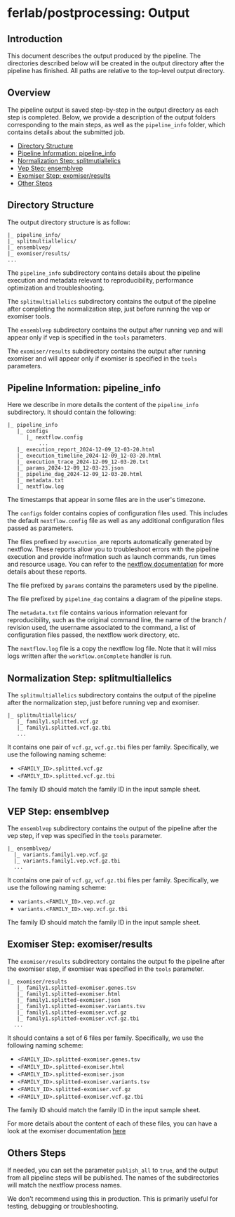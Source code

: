 # ferlab/postprocessing: Output

## Introduction

This document describes the output produced by the pipeline.
The directories described below will be created in the output directory after the pipeline has finished. All paths are relative to the top-level output directory.

## Overview

The pipeline output is saved step-by-step in the output directory as each step is completed. Below, we provide a description of the output folders corresponding to the main steps, as well as the `pipeline_info` folder, which contains details about the submitted job.

- [Directory Structure](#directory-structure)
- [Pipeline Information: pipeline_info](#pipeline-information-pipeline_info)
- [Normalization Step: splitmutiallelics](#normalization-step-splitmultiallelics)
- [Vep Step: ensemblvep](#vep-step-ensemblvep)
- [Exomiser Step: exomiser/results](#exomiser-step-exomiserresults)
- [Other Steps](#others-steps)

## Directory Structure

The output directory structure is as follow:

```
|_ pipeline_info/
|_ splitmultiallelics/
|_ ensemblvep/
|_ exomiser/results/
...
```

The `pipeline_info` subdirectory contains details about the pipeline execution and metadata relevant to reproducibility, performance optimization and troubleshooting.

The `splitmultiallelics` subdirectory contains the output of the pipeline after completing the normalization step, just before running the vep or exomiser tools.

The `ensemblvep` subdirectory contains the output after running vep and will appear only if vep is specified in the `tools` parameters.

The `exomiser/results` subdirectory contains the output after running exomiser and will appear only if exomiser is specified in the `tools` parameters.

## Pipeline Information: pipeline_info

Here we describe in more details the content of the `pipeline_info `subdirectory. It should contain the following:

```
|_ pipeline_info
   |_ configs
      |_ nextflow.config
          ... 
   |_ execution_report_2024-12-09_12-03-20.html
   |_ execution_timeline_2024-12-09_12-03-20.html
   |_ execution_trace_2024-12-09_12-03-20.txt
   |_ params_2024-12-09_12-03-23.json
   |_ pipeline_dag_2024-12-09_12-03-20.html
   |_ metadata.txt
   |_ nextflow.log
```

  The timestamps that appear in some files are in the user's timezone.

  The `configs` folder contains copies of configuration files used. This includes the default `nextflow.config` file as well as any additional configuration files passed as parameters.

  The files prefixed by `execution_`are reports automatically generated by nextflow. These reports allow you to troubleshoot errors with the  pipeline execution and provide inofrmation such as launch commands, run times and resource usage. You can refer to the [nextflow documentation](https://www.nextflow.io/docs/latest/reports.html) for more details about these reports.
  
  The file prefixed by `params` contains the parameters used by the pipeline.

  The file prefixed by `pipeline_dag` contains a diagram of the pipeline steps.

  The `metadata.txt` file contains various information relevant for reproducibility, such as the original command line, the name of the branch / revision used, the username associated to the command, a list of configuration files passed, the nextflow work directory, etc.

  The `nextflow.log` file is a copy the nextflow log file.  Note that it will miss logs written after the `workflow.onComplete` handler is run.


## Normalization Step: splitmultiallelics

The `splitmultiallelics` subdirectory contains the output of the pipeline after the normalization step, just before running vep and exomiser.

```
|_ splitmultiallelics/
   |_ family1.splitted.vcf.gz
   |_ family1.splitted.vcf.gz.tbi
   ... 
```

It contains one pair of `vcf.gz`, `vcf.gz.tbi` files per family. Specifically, we use the following naming scheme:
- `<FAMILY_ID>.splitted.vcf.gz`
- `<FAMILY_ID>.splitted.vcf.gz.tbi`

The family ID should match the family ID in the input sample sheet.

## VEP Step: ensemblvep

The `ensemblvep` subdirectory contains the output of the pipeline after the vep step, if vep was specified in the `tools` parameter.

```
|_ ensemblvep/
  |_ variants.family1.vep.vcf.gz
  |_ variants.family1.vep.vcf.gz.tbi
  ...
```

It contains one pair of `vcf.gz`, `vcf.gz.tbi` files per family. Specifically, we use the following naming scheme:
- `variants.<FAMILY_ID>.vep.vcf.gz`
- `variants.<FAMILY_ID>.vep.vcf.gz.tbi`

The family ID should match the family ID in the input sample sheet.

## Exomiser Step: exomiser/results

The `exomiser/results` subdirectory contains the output fo the pipeline after the exomiser step, if exomiser was specified in the `tools` parameter.

```
|_ exomiser/results
   |_ family1.splitted-exomiser.genes.tsv
   |_ family1.splitted-exomiser.html
   |_ family1.splitted-exomiser.json
   |_ family1.splitted-exomiser.variants.tsv
   |_ family1.splitted-exomiser.vcf.gz
   |_ family1.splitted-exomiser.vcf.gz.tbi
  ...   
```

It should contains a set of 6 files per family.  Specifically, we use the following naming scheme:
- `<FAMILY_ID>.splitted-exomiser.genes.tsv`
- `<FAMILY_ID>.splitted-exomiser.html`
- `<FAMILY_ID>.splitted-exomiser.json`
- `<FAMILY_ID>.splitted-exomiser.variants.tsv`
- `<FAMILY_ID>.splitted-exomiser.vcf.gz`
- `<FAMILY_ID>.splitted-exomiser.vcf.gz.tbi`

The family ID should match the family ID in the input sample sheet.

For more details about the content of each of these files, you can have a look at the exomiser documentation [here](https://exomiser.readthedocs.io/en/latest/result_interpretation.html)

## Others Steps

If needed, you can set the parameter `publish_all` to `true`, and the output from all pipeline steps will be published. 
The names of the subdirectories will match the nextflow process names.

We don't recommend using this in production. This is primarily useful for testing, debugging or troubleshooting.